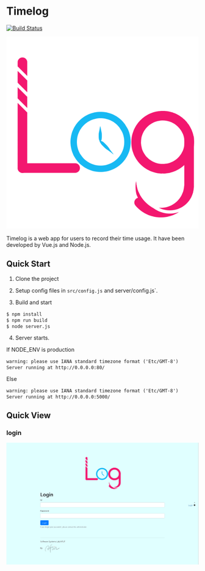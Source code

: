 # Timelog

[![Build Status](https://drone.hsiang.me/api/badges/ois/timelog/status.svg)](https://drone.hsiang.me/ois/timelog)

![](static/image/timelog.png)

Timelog is a web app for users to record their time usage.
It have been developed by Vue.js and Node.js.

## Quick Start
1. Clone the project

2. Setup config files in `src/config.js` and server/config.js`.

3. Build and start
```
$ npm install
$ npm run build
$ node server.js
```

4. Server starts.

If NODE_ENV is production
```
warning: please use IANA standard timezone format ('Etc/GMT-8')
Server running at http://0.0.0.0:80/
```
Else
```
warning: please use IANA standard timezone format ('Etc/GMT-8')
Server running at http://0.0.0.0:5000/
```

## Quick View

### login
![](/UI/assets/sampleLogin.png)
